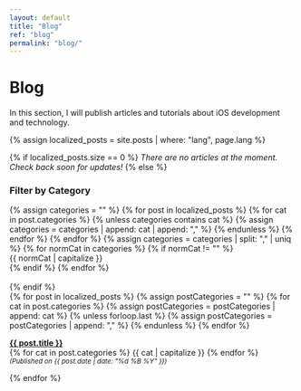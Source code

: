 ```yaml
---
layout: default
title: "Blog"
ref: "blog"
permalink: "blog/"
---
```

# Blog  

In this section, I will publish articles and tutorials about iOS development and technology.

{% assign localized_posts = site.posts | where: "lang", page.lang %}

{% if localized_posts.size == 0 %}
_There are no articles at the moment. Check back soon for updates!_
{% else %}
<div id="category-filters">
  <h3>Filter by Category</h3>
  <div class="tiles-container">
    {% assign categories = "" %}
    {% for post in localized_posts %}
      {% for cat in post.categories %}
        {% unless categories contains cat %}
          {% assign categories = categories | append: cat | append: "," %}
        {% endunless %}
      {% endfor %}
    {% endfor %}
    {% assign categories = categories | split: "," | uniq %}
    {% for normCat in categories %}
      {% if normCat != "" %}
        <div class="filter-tile" data-value="{{ normCat }}">
          {{ normCat | capitalize }}
        </div>
      {% endif %}
    {% endfor %}
  </div>
</div>
<br>
{% endif %}


<div id="posts-list">
  {% for post in localized_posts %}
    {% assign postCategories = "" %}
    {% for cat in post.categories %}
      {% assign postCategories = postCategories | append: cat %}
      {% unless forloop.last %}
        {% assign postCategories = postCategories | append: "," %}
      {% endunless %}
    {% endfor %}
    <p>
    <div class="post-item" data-categories="{{ postCategories }}">
        <strong><a href="{{ post.url | relative_url }}">{{ post.title }}</a></strong>
      <div class="post-categories">
        {% for cat in post.categories %}
          <span class="category-tile">{{ cat | capitalize }}</span>
        {% endfor %}
      </div>
      <small class="post-date"><i>(Published on {{ post.date | date: "%d %B %Y" }})</i></small>
    </div>
    </p>
  {% endfor %}
</div>